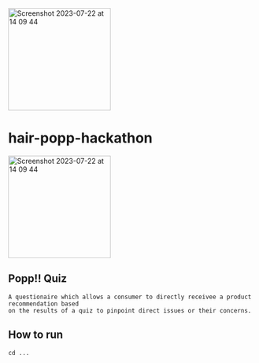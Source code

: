 <img width="208" alt="Screenshot 2023-07-22 at 14 09 44" src="https://github.com/paulinejdavis/hair-popp-hackathon/assets/111147520/45289f11-9fb2-4f9d-bee8-afe149a53cc1">

# hair-popp-hackathon
<img width="208" alt="Screenshot 2023-07-22 at 14 09 44" src="https://github.com/paulinejdavis/hair-popp-hackathon/assets/111147520/48d8dfcc-7d9d-46be-bfe8-e20c7d5ad044">




## Popp!! Quiz

```
A questionaire which allows a consumer to directly receivee a product recommendation based
on the results of a quiz to pinpoint direct issues or their concerns.

```

## How to run
```
cd ...
```

